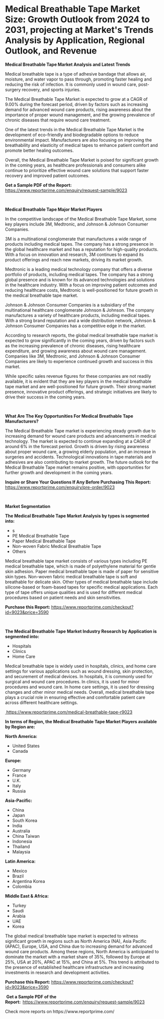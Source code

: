 <p><h1>Medical Breathable Tape Market Size: Growth Outlook from 2024 to 2031, projecting at Market's Trends Analysis by Application, Regional Outlook, and Revenue</h1></p><p><strong>Medical Breathable Tape Market Analysis and Latest Trends</strong></p>
<p><p>Medical breathable tape is a type of adhesive bandage that allows air, moisture, and water vapor to pass through, promoting faster healing and reducing the risk of infection. It is commonly used in wound care, post-surgery recovery, and sports injuries.</p><p>The Medical Breathable Tape Market is expected to grow at a CAGR of 9.00% during the forecast period, driven by factors such as increasing demand for advanced wound care products, rising awareness about the importance of proper wound management, and the growing prevalence of chronic diseases that require wound care treatment.</p><p>One of the latest trends in the Medical Breathable Tape Market is the development of eco-friendly and biodegradable options to reduce environmental impact. Manufacturers are also focusing on improving the breathability and elasticity of medical tapes to enhance patient comfort and promote better healing outcomes.</p><p>Overall, the Medical Breathable Tape Market is poised for significant growth in the coming years, as healthcare professionals and consumers alike continue to prioritize effective wound care solutions that support faster recovery and improved patient outcomes.</p></p>
<p><strong>Get a Sample PDF of the Report:&nbsp;</strong> <a href="https://www.reportprime.com/enquiry/request-sample/9023">https://www.reportprime.com/enquiry/request-sample/9023</a></p>
<p>&nbsp;</p>
<p><strong>Medical Breathable Tape Major Market Players</strong></p>
<p><p>In the competitive landscape of the Medical Breathable Tape Market, some key players include 3M, Medtronic, and Johnson & Johnson Consumer Companies.</p><p>3M is a multinational conglomerate that manufactures a wide range of products including medical tapes. The company has a strong presence in the global healthcare market and has a reputation for high-quality products. With a focus on innovation and research, 3M continues to expand its product offerings and reach new markets, driving its market growth.</p><p>Medtronic is a leading medical technology company that offers a diverse portfolio of products, including medical tapes. The company has a strong global presence and is known for its advanced technologies and solutions in the healthcare industry. With a focus on improving patient outcomes and reducing healthcare costs, Medtronic is well-positioned for future growth in the medical breathable tape market.</p><p>Johnson & Johnson Consumer Companies is a subsidiary of the multinational healthcare conglomerate Johnson & Johnson. The company manufactures a variety of healthcare products, including medical tapes. With a strong brand reputation and a wide distribution network, Johnson & Johnson Consumer Companies has a competitive edge in the market.</p><p>According to research reports, the global medical breathable tape market is expected to grow significantly in the coming years, driven by factors such as the increasing prevalence of chronic diseases, rising healthcare expenditure, and growing awareness about wound care management. Companies like 3M, Medtronic, and Johnson & Johnson Consumer Companies are likely to experience continued growth and success in this market.</p><p>While specific sales revenue figures for these companies are not readily available, it is evident that they are key players in the medical breathable tape market and are well-positioned for future growth. Their strong market presence, innovative product offerings, and strategic initiatives are likely to drive their success in the coming years.</p></p>
<p>&nbsp;</p>
<p><strong>What Are The Key Opportunities For Medical Breathable Tape Manufacturers?</strong></p>
<p><p>The Medical Breathable Tape market is experiencing steady growth due to increasing demand for wound care products and advancements in medical technology. The market is expected to continue expanding at a CAGR of around 6% in the forecast period. Growth is driven by rising awareness about proper wound care, a growing elderly population, and an increase in surgeries and accidents. Technological innovations in tape materials and adhesives are also contributing to market growth. The future outlook for the Medical Breathable Tape market remains positive, with opportunities for further growth and development in the coming years.</p></p>
<p><strong>Inquire or Share Your Questions If Any Before Purchasing This Report:</strong> <a href="https://www.reportprime.com/enquiry/pre-order/9023">https://www.reportprime.com/enquiry/pre-order/9023</a></p>
<p>&nbsp;</p>
<p><strong>Market Segmentation</strong></p>
<p><strong>The Medical Breathable Tape Market Analysis by types is segmented into:</strong></p>
<p><ul><li>s</li><li>PE Medical Breathable Tape</li><li>Paper Medical Breathable Tape</li><li>Non-woven Fabric Medical Breathable Tape</li><li>Others</li></ul></p>
<p><p>Medical breathable tape market consists of various types including PE medical breathable tape, which is made of polyethylene material for gentle skin adhesion. Paper medical breathable tape is made of paper for sensitive skin types. Non-woven fabric medical breathable tape is soft and breathable for delicate skin. Other types of medical breathable tape include silicone-based or foam-based tapes for specific medical applications. Each type of tape offers unique qualities and is used for different medical procedures based on patient needs and skin sensitivities.</p></p>
<p><strong>Purchase this Report:&nbsp;</strong><a href="https://www.reportprime.com/checkout?id=9023&price=3590">https://www.reportprime.com/checkout?id=9023&price=3590</a></p>
<p>&nbsp;</p>
<p><strong>The Medical Breathable Tape Market Industry Research by Application is segmented into:</strong></p>
<p><ul><li>Hospitals</li><li>Clinics</li><li>Home Care</li></ul></p>
<p><p>Medical breathable tape is widely used in hospitals, clinics, and home care settings for various applications such as wound dressing, skin protection, and securement of medical devices. In hospitals, it is commonly used for surgical and wound care procedures. In clinics, it is used for minor procedures and wound care. In home care settings, it is used for dressing changes and other minor medical needs. Overall, medical breathable tape plays a crucial role in ensuring effective and comfortable patient care across different healthcare settings.</p></p>
<p><a href="https://www.reportprime.com/medical-breathable-tape-r9023">&nbsp;https://www.reportprime.com/medical-breathable-tape-r9023</a></p>
<p><strong>In terms of Region, the Medical Breathable Tape Market Players available by Region are:</strong></p>
<p>
    <p> <strong> North America: </strong>
        <ul>
            <li>United States</li>
            <li>Canada</li>
        </ul>
        </p> 
    <p> <strong> Europe: </strong>
        <ul>
            <li>Germany</li>
            <li>France</li>
            <li>U.K.</li>
            <li>Italy</li>
            <li>Russia</li>
        </ul>
        </p> 
    <p> <strong> Asia-Pacific: </strong>
        <ul>
            <li>China</li>
            <li>Japan</li>
            <li>South Korea</li>
            <li>India</li>
            <li>Australia</li>
            <li>China Taiwan</li>
            <li>Indonesia</li>
            <li>Thailand</li>
            <li>Malaysia</li>
        </ul>
        </p> 
    <p> <strong> Latin America: </strong>
        <ul>
            <li>Mexico</li>
            <li>Brazil</li>
            <li>Argentina Korea</li>
            <li>Colombia</li>
        </ul>
        </p> 
    <p> <strong> Middle East & Africa: </strong>
        <ul>
            <li>Turkey</li>
            <li>Saudi</li>
            <li>Arabia</li>
            <li>UAE</li>
            <li>Korea</li>
        </ul>
    </p>
    </p>
<p><p>The global medical breathable tape market is expected to witness significant growth in regions such as North America (NA), Asia Pacific (APAC), Europe, USA, and China due to increasing demand for advanced wound care products. Among these regions, North America is anticipated to dominate the market with a market share of 35%, followed by Europe at 25%, USA at 20%, APAC at 15%, and China at 5%. This trend is attributed to the presence of established healthcare infrastructure and increasing investments in research and development activities.</p></p>
<p><strong>Purchase this Report: </strong><a href="https://www.reportprime.com/checkout?id=9023&price=3590">https://www.reportprime.com/checkout?id=9023&price=3590</a></p>
<p>&nbsp;<strong>Get a Sample PDF of the Report:&nbsp;&nbsp;</strong><a href="https://www.reportprime.com/enquiry/request-sample/9023">https://www.reportprime.com/enquiry/request-sample/9023</a></p>
<p><strong></strong></p>
<p>Check more reports on https://www.reportprime.com/</p>